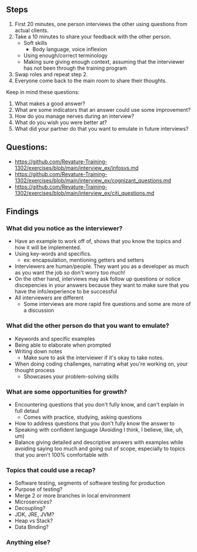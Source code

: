 ## Steps
1. First 20 minutes, one person interviews the other using questions from actual clients.
2. Take a 10 minutes to share your feedback with the other person.
    - Soft skills
        - Body language, voice inflexion
    - Using enough/correct terminology
    - Making sure giving enough context, assuming that the interviewer has not been through the training program
3. Swap roles and repeat step 2.
4. Everyone come back to the main room to share their thoughts.

Keep in mind these questions:
1. What makes a good answer?
2. What are some indicators that an answer could use some improvement?
3. How do you manage nerves during an interview?
4. What do you wish you were better at?
5. What did your partner do that you want to emulate in future interviews?

## Questions:
- https://github.com/Revature-Training-1302/exercises/blob/main/interview_ex/infosys.md
- https://github.com/Revature-Training-1302/exercises/blob/main/interview_ex/cognizant_questions.md
- https://github.com/Revature-Training-1302/exercises/blob/main/interview_ex/citi_questions.md

## Findings

### What did you notice as the interviewer?
- Have an example to work off of, shows that you know the topics and how it will be implemented.
- Using key-words and specifics.
    - ex: encapsulation, mentioning getters and setters
- Interviewers are human/people. They want you as a developer as much as you want the job so don't worry too much!
- On the other hand, interviews may ask follow up questions or notice discepencies in your answers because they want to make sure that you have the info/experience to be successful
- All interviewers are different
    - Some interviews are more rapid fire questions and some are more of a discussion


### What did the other person do that you want to emulate?
- Keywords and specific examples
- Being able to elaborate when prompted
- Writing down notes
    - Make sure to ask the interviewer if it's okay to take notes.
- When doing coding challenges, narrating what you're working on, your thought process
    - Showcases your problem-solving skills

### What are some opportunities for growth?
- Encountering questions that you don't fully know, and can't explain in full detaul
    - Comes with practice, studying, asking questions
- How to address questions that you don't fully know the answer to
- Speaking with confident language (Avoiding I think, I believe, like, uh, um)
- Balance giving detailed and descriptive answers with examples while avoiding saying too much and going out of scope, especially to topics that you aren't 100% comfortable with


### Topics that could use a recap?
- Software testing, segments of software testing for production
- Purpose of testing?
- Merge 2 or more branches in local environment
- Microservices?
- Decoupling?
- JDK, JRE, JVM?
- Heap vs Stack?
- Data Binding?


### Anything else?

